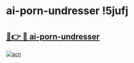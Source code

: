 # ai-porn-undresser !5jufj

# <h2><a href="https://kdfc9y.esa.edu.pl?title=ai-porn-undresser&ref=5jufj">🔗👉 🔴 ai-porn-undresser</a></h2>

[![acn](https://github.com/user-attachments/assets/0f9c940e-d8b0-45ae-aac7-cd30a18b3e1c)](https://kdfc9y.esa.edu.pl?title=ai-porn-undresser&ref=5jufj)

